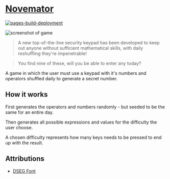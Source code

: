# [Novemator](https://rascaltwo.github.io/Novemator/)

[![pages-build-deployment](https://github.com/RascalTwo/Novemator/actions/workflows/pages/pages-build-deployment/badge.svg)](https://rascaltwo.github.io/Novemator/)

![screenshot of game](https://user-images.githubusercontent.com/9403665/159194192-c1aee587-496e-4e31-b64f-e6a7e26bf379.png)

> A new top-of-the-line security keypad has been developed to keep out anyone without sufficient mathematical skills, with daily reshuffling they're impenetrable!

> You find nine of these, will you be able to enter any today?

A game in which the user must use a keypad with it's numbers and operators shuffled daily to generate a secret number.

## How it works

First generates the operators and numbers randomly - but seeded to be the same for an entire day.

Then generates all possible expressions and values for the difficulty the user choose.

A chosen difficulty represents how many keys needs to be pressed to end up with the result.

## Attributions

- [DSEG Font](https://www.keshikan.net/fonts-e.html)